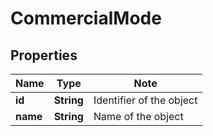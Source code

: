 # CommercialMode

## Properties

Name | Type | Note
---- | ---- | ----
**id** | **String** | Identifier of the object 
**name** | **String** | Name of the object 

